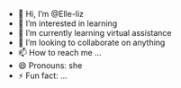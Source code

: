 - 👋 Hi, I’m @Elle-liz
- 👀 I’m interested in learning
- 🌱 I’m currently learning virtual assistance
- 💞️ I’m looking to collaborate on anything
- 📫 How to reach me ...
- 😄 Pronouns: she
- ⚡ Fun fact: ...

<!---
Elle-liz/Elle-liz is a ✨ special ✨ repository because its `README.md` (this file) appears on your GitHub profile.
You can click the Preview link to take a look at your changes.
--->
